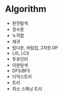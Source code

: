 # Algorithm
- 완전탐색
- 정수론
- 누적합
- 재귀
- 탑다운, 바텀업, 2차원 DP
- LIS, LCS
- 투포인터
- 이분탐색
- DFS/BFS
- 다익스트라
- 트리
- 최소 스패닝 트리
